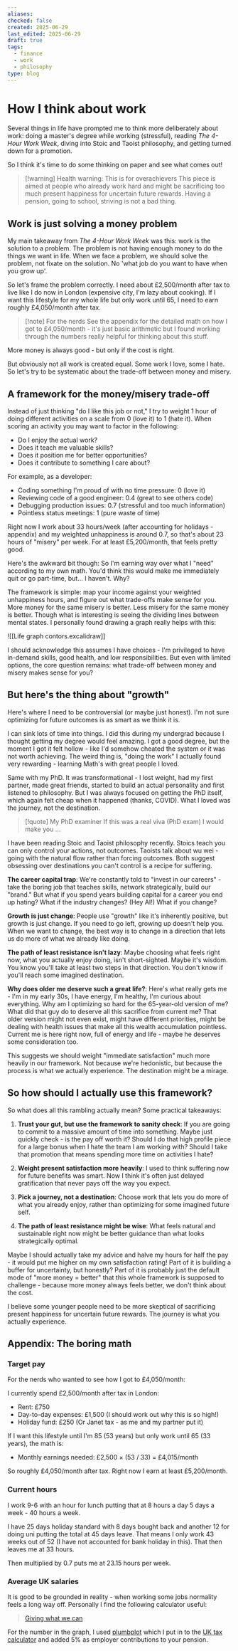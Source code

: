 ```yaml
---
aliases: 
checked: false
created: 2025-06-29
last_edited: 2025-06-29
draft: true
tags:
  - finance
  - work
  - philosophy
type: blog
---
```

# How I think about work

Several things in life have prompted me to think more deliberately about work: doing a master's degree while working (stressful), reading *The 4-Hour Work Week*, diving into Stoic and Taoist philosophy, and getting turned down for a promotion.

So I think it's time to do some thinking on paper and see what comes out!

>[!warning] Health warning: This is for overachievers
>This piece is aimed at people who already work hard and might be sacrificing too much present happiness for uncertain future rewards. Having a pension, going to school, striving is not a bad thing.

## Work is just solving a money problem

My main takeaway from *The 4-Hour Work Week* was this: work is the solution to a problem. The problem is not having enough money to do the things we want in life. When we face a problem, we should solve the problem, not fixate on the solution. No 'what job do you want to have when you grow up'.

So let's frame the problem correctly. I need about £2,500/month after tax to live like I do now in London (expensive city, I'm lazy about cooking). If I want this lifestyle for my whole life but only work until 65, I need to earn roughly £4,050/month after tax.

>[!note] For the nerds
>See the appendix for the detailed math on how I got to £4,050/month - it's just basic arithmetic but I found working through the numbers really helpful for thinking about this stuff.

More money is always good - but only if the cost is right.

But obviously not all work is created equal. Some work I love, some I hate. So let's try to be systematic about the trade-off between money and misery.

## A framework for the money/misery trade-off

Instead of just thinking "do I like this job or not," I try to weight 1 hour of doing different activities on a scale from 0 (love it) to 1 (hate it). When scoring an activity you may want to factor in the following:

- Do I enjoy the actual work?
- Does it teach me valuable skills?
- Does it position me for better opportunities?
- Does it contribute to something I care about?

For example, as a developer:
- Coding something I'm proud of with no time pressure: 0 (love it)
- Reviewing code of a good engineer: 0.4 (great to see others code)
- Debugging production issues: 0.7 (stressful and too much information)
- Pointless status meetings: 1 (pure waste of time)

Right now I work about 33 hours/week (after accounting for holidays - appendix) and my weighted unhappiness is around 0.7, so that's about 23 hours of "misery" per week. For at least £5,200/month, that feels pretty good.

Here's the awkward bit though: So I'm earning way over what I "need" according to my own math. You'd think this would make me immediately quit or go part-time, but... I haven't. Why?

The framework is simple: map your income against your weighted unhappiness hours, and figure out what trade-offs make sense for you. More money for the same misery is better. Less misery for the same money is better. Though what is interesting is seeing the dividing lines between mental states. I personally found drawing a graph really helps with this:

![[Life graph contors.excalidraw]]

I should acknowledge this assumes I have choices - I'm privileged to have in-demand skills, good health, and low responsibilities. But even with limited options, the core question remains: what trade-off between money and misery makes sense for you?

## But here's the thing about "growth"

Here's where I need to be controversial (or maybe just honest). I'm not sure optimizing for future outcomes is as smart as we think it is.

I can sink lots of time into things. I did this during my undergrad because I thought getting my degree would feel amazing. I got a good degree, but the moment I got it felt hollow - like I'd somehow cheated the system or it was not worth achieving. The weird thing is, "doing the work" I actually found very rewarding - learning Math's with great people I loved.

Same with my PhD. It was transformational - I lost weight, had my first partner, made great friends, started to build an actual personality and first listened to philosophy. But I was always focused on getting the PhD itself, which again felt cheap when it happened (thanks, COVID). What I loved was the journey, not the destination.

>[!quote] My PhD examiner
>If this was a real viva (PhD exam) I would make you ...

I have been reading Stoic and Taoist philosophy recently. Stoics teach you can only control your actions, not outcomes. Taoists talk about wu wei - going with the natural flow rather than forcing outcomes. Both suggest obsessing over destinations you can't control is a recipe for suffering.

**The career capital trap**: We're constantly told to "invest in our careers" - take the boring job that teaches skills, network strategically, build our "brand." But what if you spend years building capital for a career you end up hating? What if the industry changes? (Hey AI!) What if you change?

**Growth is just change**: People use "growth" like it's inherently positive, but growth is just change. If you need to go left, growing up doesn't help you. When we want to change, the best way is to change in a direction that lets us do more of what we already like doing.

**The path of least resistance isn't lazy**: Maybe choosing what feels right now, what you actually enjoy doing, isn't short-sighted. Maybe it's wisdom. You know you'll take at least two steps in that direction. You don't know if you'll reach some imagined destination.

**Why does older me deserve such a great life?**: Here's what really gets me - I'm in my early 30s, I have energy, I'm healthy, I'm curious about everything. Why am I optimizing so hard for the 65-year-old version of me? What did that guy do to deserve all this sacrifice from current me? That older version might not even exist, might have different priorities, might be dealing with health issues that make all this wealth accumulation pointless. Current me is here right now, full of energy and life - maybe he deserves some consideration too.

This suggests we should weight "immediate satisfaction" much more heavily in our framework. Not because we're hedonistic, but because the process is what we actually experience. The destination might be a mirage.

## So how should I actually use this framework?

So what does all this rambling actually mean? Some practical takeaways:

1. **Trust your gut, but use the framework to sanity check**: If you are going to commit to a massive amount of time into something. Maybe just quickly check - is the pay off worth it? Should I do that high profile piece for a large bonus when I hate the team I am working with? Should I take that promotion that means spending more time on activities I hate?

2. **Weight present satisfaction more heavily**: I used to think suffering now for future benefits was smart. Now I think it's often just delayed gratification that never pays off the way you expect.

3. **Pick a journey, not a destination**: Choose work that lets you do more of what you already enjoy, rather than optimizing for some imagined future self.

4. **The path of least resistance might be wise**: What feels natural and sustainable right now might be better guidance than what looks strategically optimal.

Maybe I should actually take my advice and halve my hours for half the pay - it would put me higher on my own satisfaction rating! Part of it is building a buffer for uncertainty, but honestly? Part of it is probably just the default mode of "more money = better" that this whole framework is supposed to challenge - because more money always feels better, we don't think about the cost.

I believe some younger people need to be more skeptical of sacrificing present happiness for uncertain future rewards. The journey is what you actually experience.

## Appendix: The boring math

### Target pay

For the nerds who wanted to see how I got to £4,050/month:

I currently spend £2,500/month after tax in London:
- Rent: £750
- Day-to-day expenses: £1,500 (I should work out why this is so high!)
- Holiday fund: £250 (Or Janet tax - as me and my partner put it)

If I want this lifestyle until I'm 85 (53 years) but only work until 65 (33 years), the math is:
- Monthly earnings needed: £2,500 × (53 / 33) = £4,015/month

So roughly £4,050/month after tax. Right now I earn at least £5,200/month.

### Current hours

I work 9-6 with an hour for lunch putting that at 8 hours a day 5 days a week - 40 hours a week.

I have 25 days holiday standard with 8 days bought back and another 12 for doing uni putting the total at 45 days leave. That means I only work 43 weeks out of 52 (I have not accounted for bank holiday in this). That then leaves me at 33 hours.

Then multiplied by 0.7 puts me at 23.15 hours per week.

### Average UK salaries

It is good to be grounded in reality - when working some jobs normality feels a long way off. Personally I find the following calculator useful:

> [Giving what we can](https://www.givingwhatwecan.org/how-rich-am-i)

For the number in the graph, I used [plumbplot](https://www.plumplot.co.uk/London-salary-and-unemployment.html) which I put in to the [UK tax calculator](https://www.gov.uk/estimate-income-tax) and added 5% as employer contributions to your pension.